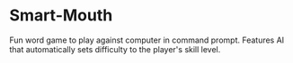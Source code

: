 # Smart-Mouth
Fun word game to play against computer in command prompt. Features AI that automatically sets difficulty to the player's skill level.
